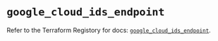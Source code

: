 # `google_cloud_ids_endpoint`

Refer to the Terraform Registory for docs: [`google_cloud_ids_endpoint`](https://registry.terraform.io/providers/hashicorp/google/5.29.0/docs/resources/cloud_ids_endpoint).
